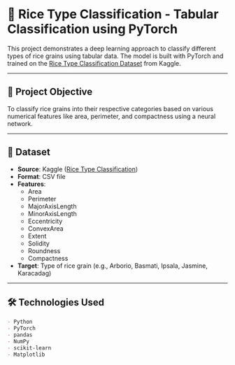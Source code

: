 # 🌾 Rice Type Classification - Tabular Classification using PyTorch

This project demonstrates a deep learning approach to classify different types of rice grains using tabular data. The model is built with PyTorch and trained on the [Rice Type Classification Dataset](https://www.kaggle.com/datasets/mssmartypants/rice-type-classification) from Kaggle.

---

## 📌 Project Objective

To classify rice grains into their respective categories based on various numerical features like area, perimeter, and compactness using a neural network.

---

## 📂 Dataset

- **Source**: Kaggle ([Rice Type Classification](https://www.kaggle.com/datasets/mssmartypants/rice-type-classification))
- **Format**: CSV file
- **Features**:
  - Area
  - Perimeter
  - MajorAxisLength
  - MinorAxisLength
  - Eccentricity
  - ConvexArea
  - Extent
  - Solidity
  - Roundness
  - Compactness
- **Target**: Type of rice grain (e.g., Arborio, Basmati, Ipsala, Jasmine, Karacadag)

---

## 🛠️ Technologies Used

```markdown
- Python
- PyTorch
- pandas
- NumPy
- scikit-learn
- Matplotlib

